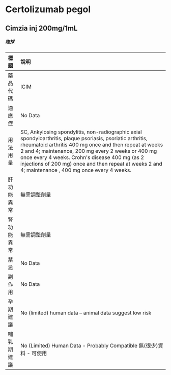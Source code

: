 # Certolizumab pegol

## Cimzia inj 200mg/1mL

##### 臨採

| 標題       | 說明                                                                                                                                                                                                                                                                                                                                                                               |
|:-----------|:-----------------------------------------------------------------------------------------------------------------------------------------------------------------------------------------------------------------------------------------------------------------------------------------------------------------------------------------------------------------------------------|
| 藥品代碼   | ICIM                                                                                                                                                                                                                                                                                                                                                                               |
| 適應症     | No Data                                                                                                                                                                                                                                                                                                                                                                            |
| 用法用量   | SC, Ankylosing spondylitis, non-radiographic axial spondyloarthritis, plaque psoriasis, psoriatic arthritis, rheumatoid arthritis 400 mg once and then repeat at weeks 2 and 4; maintenance, 200 mg every 2 weeks or 400 mg once every 4 weeks. Crohn's disease 400 mg (as 2 injections of 200 mg) once and then repeat at weeks 2 and 4; maintenance , 400 mg once every 4 weeks. |
| 肝功能異常 | 無需調整劑量                                                                                                                                                                                                                                                                                                                                                                       |
| 腎功能異常 | 無需調整劑量                                                                                                                                                                                                                                                                                                                                                                       |
| 禁忌       | No Data                                                                                                                                                                                                                                                                                                                                                                            |
| 副作用     | No Data                                                                                                                                                                                                                                                                                                                                                                            |
| 孕期建議   | No (limited) human data – animal data suggest low risk                                                                                                                                                                                                                                                                                                                             |
| 哺乳期建議 | No (Limited) Human Data - Probably Compatible 無(很少)資料 - 可使用                                                                                                                                                                                                                                                                                                                |


